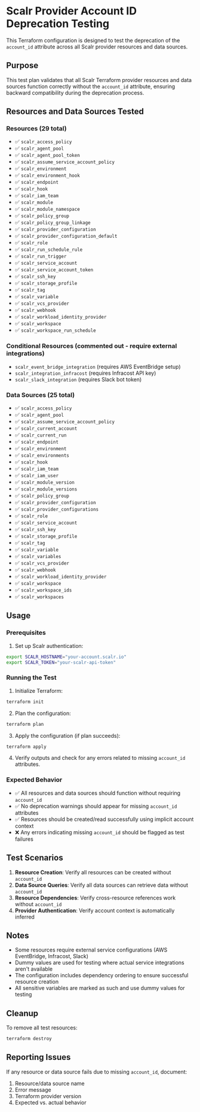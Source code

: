 # Scalr Provider Account ID Deprecation Testing

This Terraform configuration is designed to test the deprecation of the `account_id` attribute across all Scalr provider resources and data sources.

## Purpose

This test plan validates that all Scalr Terraform provider resources and data sources function correctly without the `account_id` attribute, ensuring backward compatibility during the deprecation process.

## Resources and Data Sources Tested

### Resources (29 total)
- ✅ `scalr_access_policy`
- ✅ `scalr_agent_pool`
- ✅ `scalr_agent_pool_token`
- ✅ `scalr_assume_service_account_policy`
- ✅ `scalr_environment`
- ✅ `scalr_environment_hook`
- ✅ `scalr_endpoint`
- ✅ `scalr_hook`
- ✅ `scalr_iam_team`
- ✅ `scalr_module`
- ✅ `scalr_module_namespace`
- ✅ `scalr_policy_group`
- ✅ `scalr_policy_group_linkage`
- ✅ `scalr_provider_configuration`
- ✅ `scalr_provider_configuration_default`
- ✅ `scalr_role`
- ✅ `scalr_run_schedule_rule`
- ✅ `scalr_run_trigger`
- ✅ `scalr_service_account`
- ✅ `scalr_service_account_token`
- ✅ `scalr_ssh_key`
- ✅ `scalr_storage_profile`
- ✅ `scalr_tag`
- ✅ `scalr_variable`
- ✅ `scalr_vcs_provider`
- ✅ `scalr_webhook`
- ✅ `scalr_workload_identity_provider`
- ✅ `scalr_workspace`
- ✅ `scalr_workspace_run_schedule`

### Conditional Resources (commented out - require external integrations)
- `scalr_event_bridge_integration` (requires AWS EventBridge setup)
- `scalr_integration_infracost` (requires Infracost API key)
- `scalr_slack_integration` (requires Slack bot token)

### Data Sources (25 total)
- ✅ `scalr_access_policy`
- ✅ `scalr_agent_pool`
- ✅ `scalr_assume_service_account_policy`
- ✅ `scalr_current_account`
- ✅ `scalr_current_run`
- ✅ `scalr_endpoint`
- ✅ `scalr_environment`
- ✅ `scalr_environments`
- ✅ `scalr_hook`
- ✅ `scalr_iam_team`
- ✅ `scalr_iam_user`
- ✅ `scalr_module_version`
- ✅ `scalr_module_versions`
- ✅ `scalr_policy_group`
- ✅ `scalr_provider_configuration`
- ✅ `scalr_provider_configurations`
- ✅ `scalr_role`
- ✅ `scalr_service_account`
- ✅ `scalr_ssh_key`
- ✅ `scalr_storage_profile`
- ✅ `scalr_tag`
- ✅ `scalr_variable`
- ✅ `scalr_variables`
- ✅ `scalr_vcs_provider`
- ✅ `scalr_webhook`
- ✅ `scalr_workload_identity_provider`
- ✅ `scalr_workspace`
- ✅ `scalr_workspace_ids`
- ✅ `scalr_workspaces`

## Usage

### Prerequisites

1. Set up Scalr authentication:
```bash
export SCALR_HOSTNAME="your-account.scalr.io"
export SCALR_TOKEN="your-scalr-api-token"
```

### Running the Test

1. Initialize Terraform:
```bash
terraform init
```

2. Plan the configuration:
```bash
terraform plan
```

3. Apply the configuration (if plan succeeds):
```bash
terraform apply
```

4. Verify outputs and check for any errors related to missing `account_id` attributes.

### Expected Behavior

- ✅ All resources and data sources should function without requiring `account_id`
- ✅ No deprecation warnings should appear for missing `account_id` attributes
- ✅ Resources should be created/read successfully using implicit account context
- ❌ Any errors indicating missing `account_id` should be flagged as test failures

## Test Scenarios

1. **Resource Creation**: Verify all resources can be created without `account_id`
2. **Data Source Queries**: Verify all data sources can retrieve data without `account_id`
3. **Resource Dependencies**: Verify cross-resource references work without `account_id`
4. **Provider Authentication**: Verify account context is automatically inferred

## Notes

- Some resources require external service configurations (AWS EventBridge, Infracost, Slack)
- Dummy values are used for testing where actual service integrations aren't available
- The configuration includes dependency ordering to ensure successful resource creation
- All sensitive variables are marked as such and use dummy values for testing

## Cleanup

To remove all test resources:
```bash
terraform destroy
```

## Reporting Issues

If any resource or data source fails due to missing `account_id`, document:
1. Resource/data source name
2. Error message
3. Terraform provider version
4. Expected vs. actual behavior
